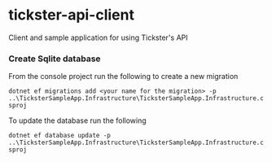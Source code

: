 # tickster-api-client
Client and sample application for using Tickster's API

### Create Sqlite database

From the console project run the following to create a new migration

`dotnet ef migrations add <your name for the migration> -p ..\TicksterSampleApp.Infrastructure\TicksterSampleApp.Infrastructure.csproj`

To update the database run the following

`dotnet ef database update -p ..\TicksterSampleApp.Infrastructure\TicksterSampleApp.Infrastructure.csproj`